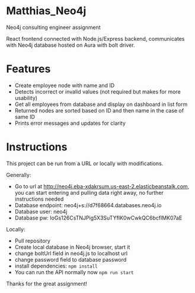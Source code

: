 # Matthias_Neo4j
Neo4j consulting engineer assignment

React frontend connected with Node.js/Express backend, communicates with Neo4j database hosted on Aura with bolt driver.

# Features

  - Create employee node with name and ID
  - Detects incorrect or invalid values (not required but makes for more usability)
  - Get all employees from database and display on dashboard in list form
  - Returned nodes are sorted based on ID and then name in the case of same ID
  - Prints error messages and updates for clarity

# Instructions

This project can be run from a URL or locally with modifications.

Generally: 
  - Go to url at http://neo4j.eba-xdakrsum.us-east-2.elasticbeanstalk.com, you can start entering and pulling data right away, no further instructions needed
  - Database endpoint: neo4j+s://d7f68664.databases.neo4j.io
  - Database user: neo4j
  - Database pw: IoGs126CsTNJPig5X3SuTYfIK0wCwkQC6bcflMK07aE

Locally:
  - Pull repository
  - Create local database in Neo4j browser, start it 
  - change boltUrl field in neo4j.js to localhost url
  - change password field to database password 
  - install dependencies:
    ```npm install```
  - You can run the API normally now
    ```npm run start```
    
    
    
Thanks for the great assignment!